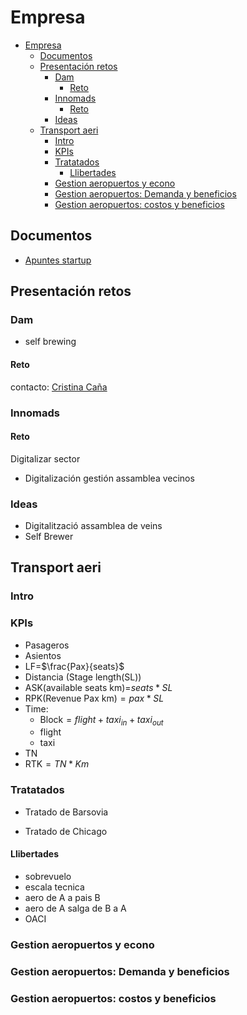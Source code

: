 # Empresa

- [Empresa](#empresa)
  - [Documentos](#documentos)
  - [Presentación retos](#presentación-retos)
    - [Dam](#dam)
      - [Reto](#reto)
    - [Innomads](#innomads)
      - [Reto](#reto-1)
    - [Ideas](#ideas)
  - [Transport aeri](#transport-aeri)
    - [Intro](#intro)
    - [KPIs](#kpis)
    - [Tratatados](#tratatados)
      - [Llibertades](#llibertades)
    - [Gestion aeropuertos y econo](#gestion-aeropuertos-y-econo)
    - [Gestion aeropuertos: Demanda y beneficios](#gestion-aeropuertos-demanda-y-beneficios)
    - [Gestion aeropuertos: costos y beneficios](#gestion-aeropuertos-costos-y-beneficios)

## Documentos

- [Apuntes startup](Documentos/EMP/1.%20APUNTS%2019v2%20CATALÀ.pdf)

## Presentación retos

### Dam

- self brewing

#### Reto

contacto: [Cristina Caña]("ccanabaro@damm.es")

### Innomads

#### Reto

Digitalizar sector

- Digitalización gestión assamblea vecinos

### Ideas

- Digitalització assamblea de veins
- Self Brewer


## Transport aeri

### Intro

### KPIs

- Pasageros
- Asientos
- LF=$\frac{Pax}{seats}$
- Distancia (Stage length(SL))
- ASK(available seats km)=$seats*SL$
- RPK(Revenue Pax km)$= pax*SL$
- Time:
  - Block$=flight+ taxi_{in}+taxi_{out}$
  - flight
  - taxi
- TN
- RTK$=TN*Km$

### Tratatados

- Tratado de Barsovia

- Tratado de Chicago

#### Llibertades

- sobrevuelo
- escala tecnica
- aero de A a pais B
- aero de A salga de B a A
- OACI

### Gestion aeropuertos y econo

### Gestion aeropuertos: Demanda y beneficios

### Gestion aeropuertos: costos y beneficios



